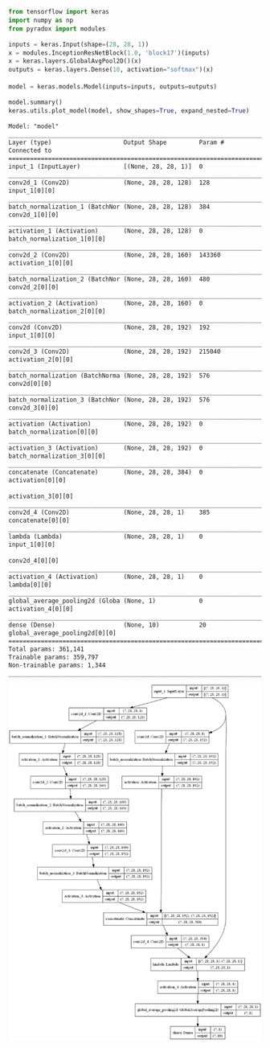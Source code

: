 ```python
from tensorflow import keras
import numpy as np
from pyradox import modules
```


```python
inputs = keras.Input(shape=(28, 28, 1))
x = modules.InceptionResNetBlock(1.0, 'block17')(inputs)
x = keras.layers.GlobalAvgPool2D()(x)
outputs = keras.layers.Dense(10, activation="softmax")(x)

model = keras.models.Model(inputs=inputs, outputs=outputs) 
```


```python
model.summary()
keras.utils.plot_model(model, show_shapes=True, expand_nested=True)
```

    Model: "model"
    __________________________________________________________________________________________________
    Layer (type)                    Output Shape         Param #     Connected to                     
    ==================================================================================================
    input_1 (InputLayer)            [(None, 28, 28, 1)]  0                                            
    __________________________________________________________________________________________________
    conv2d_1 (Conv2D)               (None, 28, 28, 128)  128         input_1[0][0]                    
    __________________________________________________________________________________________________
    batch_normalization_1 (BatchNor (None, 28, 28, 128)  384         conv2d_1[0][0]                   
    __________________________________________________________________________________________________
    activation_1 (Activation)       (None, 28, 28, 128)  0           batch_normalization_1[0][0]      
    __________________________________________________________________________________________________
    conv2d_2 (Conv2D)               (None, 28, 28, 160)  143360      activation_1[0][0]               
    __________________________________________________________________________________________________
    batch_normalization_2 (BatchNor (None, 28, 28, 160)  480         conv2d_2[0][0]                   
    __________________________________________________________________________________________________
    activation_2 (Activation)       (None, 28, 28, 160)  0           batch_normalization_2[0][0]      
    __________________________________________________________________________________________________
    conv2d (Conv2D)                 (None, 28, 28, 192)  192         input_1[0][0]                    
    __________________________________________________________________________________________________
    conv2d_3 (Conv2D)               (None, 28, 28, 192)  215040      activation_2[0][0]               
    __________________________________________________________________________________________________
    batch_normalization (BatchNorma (None, 28, 28, 192)  576         conv2d[0][0]                     
    __________________________________________________________________________________________________
    batch_normalization_3 (BatchNor (None, 28, 28, 192)  576         conv2d_3[0][0]                   
    __________________________________________________________________________________________________
    activation (Activation)         (None, 28, 28, 192)  0           batch_normalization[0][0]        
    __________________________________________________________________________________________________
    activation_3 (Activation)       (None, 28, 28, 192)  0           batch_normalization_3[0][0]      
    __________________________________________________________________________________________________
    concatenate (Concatenate)       (None, 28, 28, 384)  0           activation[0][0]                 
                                                                     activation_3[0][0]               
    __________________________________________________________________________________________________
    conv2d_4 (Conv2D)               (None, 28, 28, 1)    385         concatenate[0][0]                
    __________________________________________________________________________________________________
    lambda (Lambda)                 (None, 28, 28, 1)    0           input_1[0][0]                    
                                                                     conv2d_4[0][0]                   
    __________________________________________________________________________________________________
    activation_4 (Activation)       (None, 28, 28, 1)    0           lambda[0][0]                     
    __________________________________________________________________________________________________
    global_average_pooling2d (Globa (None, 1)            0           activation_4[0][0]               
    __________________________________________________________________________________________________
    dense (Dense)                   (None, 10)           20          global_average_pooling2d[0][0]   
    ==================================================================================================
    Total params: 361,141
    Trainable params: 359,797
    Non-trainable params: 1,344
    __________________________________________________________________________________________________
    




![png](output_3_1.png)
